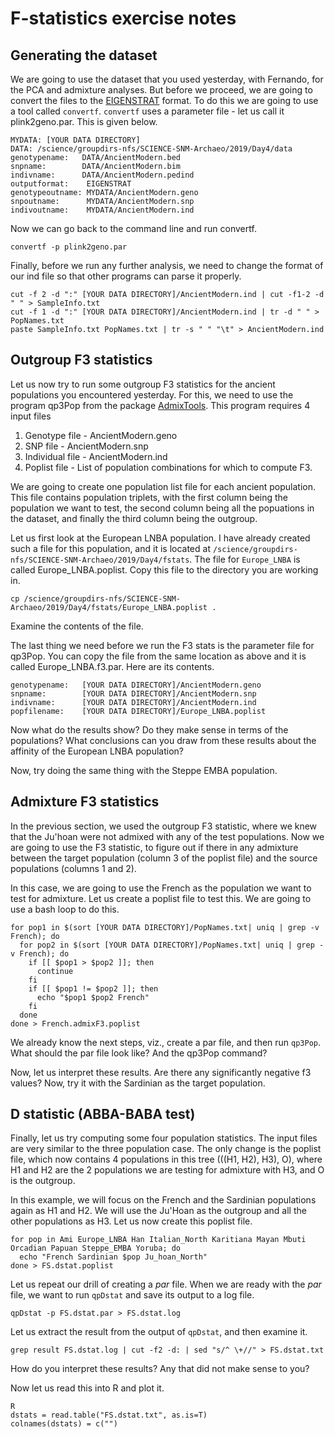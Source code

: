 F-statistics exercise notes
==

## Generating the dataset
We are going to use the dataset that you used yesterday, with Fernando, for the
PCA and admixture analyses. But before we proceed, we are going to convert the
files to the [EIGENSTRAT](https://github.com/DReichLab/EIG/tree/master/EIGENSTRAT)
format. To do this we are going to use a tool called `convertf`. `convertf` uses
a parameter file - let us call it plink2geno.par. This is given below.
```
MYDATA: [YOUR DATA DIRECTORY]
DATA: /science/groupdirs-nfs/SCIENCE-SNM-Archaeo/2019/Day4/data
genotypename:   DATA/AncientModern.bed
snpname:        DATA/AncientModern.bim
indivname:      DATA/AncientModern.pedind
outputformat:    EIGENSTRAT
genotypeoutname: MYDATA/AncientModern.geno
snpoutname:      MYDATA/AncientModern.snp
indivoutname:    MYDATA/AncientModern.ind
```
Now we can go back to the command line and run convertf.
```
convertf -p plink2geno.par
```
Finally, before we run any further analysis, we need to change the format of our ind file
so that other programs can parse it properly.
```
cut -f 2 -d ":" [YOUR DATA DIRECTORY]/AncientModern.ind | cut -f1-2 -d " " > SampleInfo.txt
cut -f 1 -d ":" [YOUR DATA DIRECTORY]/AncientModern.ind | tr -d " " > PopNames.txt
paste SampleInfo.txt PopNames.txt | tr -s " " "\t" > AncientModern.ind
```
## Outgroup F3 statistics
Let us now try to run some outgroup F3 statistics for the ancient populations you
encountered yesterday. For this, we need to use the program qp3Pop from the package
[AdmixTools](https://github.com/DReichLab/AdmixTools). This program requires 4 input files
1. Genotype file - AncientModern.geno
2. SNP file - AncientModern.snp
3. Individual file - AncientModern.ind
4. Poplist file - List of population combinations for which to compute F3.

We are going to create one population list file for each ancient population.
This file contains population triplets, with the first column being the population we want to test, the second column being all the popuations in the dataset, and finally the third column being the outgroup.

Let us first look at the European LNBA population. I have already created such a file for this population, and it is located at `/science/groupdirs-nfs/SCIENCE-SNM-Archaeo/2019/Day4/fstats`. The file for `Europe_LNBA` is called Europe_LNBA.poplist.  Copy this file to the
directory you are working in.
```
cp /science/groupdirs-nfs/SCIENCE-SNM-Archaeo/2019/Day4/fstats/Europe_LNBA.poplist .
```
Examine the contents of the file.

The last thing we need before we run the F3 stats is the parameter file for qp3Pop.
You can copy the file from the same location as above and it is called Europe_LNBA.f3.par.
Here are its contents.
```
genotypename:   [YOUR DATA DIRECTORY]/AncientModern.geno
snpname:        [YOUR DATA DIRECTORY]/AncientModern.snp
indivname:      [YOUR DATA DIRECTORY]/AncientModern.ind
popfilename:    [YOUR DATA DIRECTORY]/Europe_LNBA.poplist
```
Now what do the results show? Do they make sense in terms of the populations?
What conclusions can you draw from these results about the affinity of the European LNBA population?

Now, try doing the same thing with the Steppe EMBA population.

## Admixture F3 statistics
In the previous section, we used the outgroup F3 statistic, where we knew that the Ju'hoan were not admixed with any of the test populations. Now we are going to use the F3 statistic, to figure out if there in any admixture between the target population (column 3 of the poplist file) and the source populations (columns 1 and 2).

In this case, we are going to use the French as the population we want to test for admixture. Let us create a poplist file to test this. We are going to use a bash loop to do this.
```
for pop1 in $(sort [YOUR DATA DIRECTORY]/PopNames.txt| uniq | grep -v French); do
  for pop2 in $(sort [YOUR DATA DIRECTORY]/PopNames.txt| uniq | grep -v French); do
    if [[ $pop1 > $pop2 ]]; then
      continue
    fi
    if [[ $pop1 != $pop2 ]]; then
      echo "$pop1 $pop2 French"
    fi
  done
done > French.admixF3.poplist
```

We already know the next steps, viz., create a par file, and then run `qp3Pop`. What should the par file look like? And the qp3Pop command?

Now, let us interpret these results. Are there any significantly negative f3 values? Now, try it with the Sardinian as the target population.

## D statistic (ABBA-BABA test)
Finally, let us try computing some four population statistics. The input files are very similar to the three population case. The only change is the poplist file, which now contains 4 populations in this tree (((H1, H2), H3), O), where H1 and H2 are the 2 populations we are testing for admixture with H3, and O is the outgroup.

In this example, we will focus on the French and the Sardinian populations again as H1 and H2. We will use the Ju'Hoan as the outgroup and all the other populations as H3. Let us now create this poplist file.
```
for pop in Ami Europe_LNBA Han Italian_North Karitiana Mayan Mbuti Orcadian Papuan Steppe_EMBA Yoruba; do
  echo "French Sardinian $pop Ju_hoan_North"
done > FS.dstat.poplist
```
Let us repeat our drill of creating a _par_ file. When we are ready with the _par_ file, we want to run `qpDstat` and save its output to a log file.  
```
qpDstat -p FS.dstat.par > FS.dstat.log
```

Let us extract the result from the output of `qpDstat`, and then examine it.
```
grep result FS.dstat.log | cut -f2 -d: | sed "s/^ \+//" > FS.dstat.txt
```
How do you interpret these results? Any that did not make sense to you?

Now let us read this into R and plot it.
```
R
dstats = read.table("FS.dstat.txt", as.is=T)
colnames(dstats) = c("")
```
